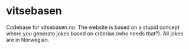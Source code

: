# vitsebasen
Codebase for vitsebasen.no. The website is based on a stupid concept where you generate jokes based on criterias (who needs that?). All jokes are in Norwegian.
